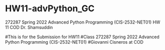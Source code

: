 # HW11-advPython_GC
272287 Spring 2022 Advanced Python Programming (CIS-2532-NET01) HW 11 COD Dr. Shamsuddin

#This is for the Submission for HW11 
#Class 272287 Spring 2022 Advanced Python Programming (CIS-2532-NET01) 
#Giovanni Cisneros at COD 
